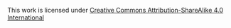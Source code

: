 This work is licensed under <a href="https://creativecommons.org/licenses/by-sa/4.0/?ref=chooser-v1">Creative Commons Attribution-ShareAlike 4.0 International</a>

